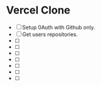 # Vercel Clone

- [ ] Setup 0Auth with Github only.
- [ ] Get users repositories.
- [ ]
- [ ]
- [ ]
- [ ]
- [ ]
- [ ]
- [ ]
